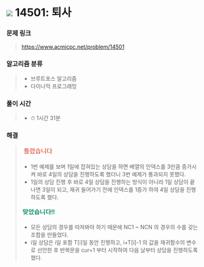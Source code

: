 # <img src="https://static.solved.ac/tier_small/7.svg" width=30> 14501: 퇴사 

### 문제 링크
> https://www.acmicpc.net/problem/14501

### 알고리즘 분류
>- 브루트포스 알고리즘
>- 다이나믹 프로그래밍

### 풀이 시간
>- ⏱ 1시간 31분

### 해결
> ![bad](../../../Img/bad.png)  
>- 1번 예제를 보며 1일에 잡혀있는 상담을 하면 배열의 인덱스를 3만큼 증가시켜 바로 4일의 상담을 진행하도록 했더니 3번 예제가 통과되지 못했다.
>- 1일의 상담 진행 후 바로 4일 상담을 진행하는 방식이 아니라 1일 상담이 끝나면 3일이 되고, 재귀 들어가기 전에 인덱스를 1증가 하여 4일 상담을 진행하도록 했다.
>
> ![good](../../../Img/good.png)
>- 모든 상담의 경우를 따져봐야 하기 때문에 NC1 ~ NCN 의 경우의 수를 갖는 조합을 만들었다.
>- i일 상담은 i일 포함 T[i]일 동안 진행하고, i+T[i]-1 의 값을 재귀함수의 변수로 선언한 후 반복문을 cur+1 부터 시작하여 다음 날부터 상담을 진행하도록 했다.
